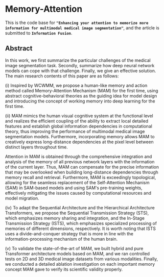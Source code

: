 # Memory-Attention
This is the code base for **`"Enhancing your attention to memorize more information for multimodal medical image segmentation"`**, and the article is submitted to **`Information Fusion`**.

## Abstract
In this work, we first summarize the particular challenges of the medical image segmentation task. Secondly, summarize how deep neural network models can cope with that challenge. Finally, we give an effective solution.
The main research contents of this paper are as follows:

(i) Inspired by WCWMM, we propose a human-like memory and action method called Memory-Attention Mechanism (MAM) for the first time, using abstract cognitive-behavioral theories as the guiding idea for model design and introducing the concept of working memory into deep learning for the first time. 

(ii) MAM mimics the human visual cognitive system at the functional level and realizes the efficient coupling of the ability to extract local detailed features and establish global information dependencies in computational theory, thus improving the performance of multimodal medical image segmentation models. Furthermore, incorporating memory allows MAM to creatively express long-distance dependencies at the pixel level between distinct layers throughout time.

Attention in MAM is obtained through the comprehensive integration and analysis of the memory of all previous network layers with the information of the current layer. Thus, MAM can compensate for the precise information that may be overlooked when building long-distance dependencies through memory recall and retrieval. Furthermore, MAM is exceedingly topological, allowing for the seamless replacement of the Self-Attention Mechanism (SAM) in SAM-based models and using SAM's pre-training weights, effectively mitigating the issues caused by computational resources and model migration.

(iv) To adapt the Sequential Architecture and the Hierarchical Architecture Transformers, we propose the Sequential Transmission Strategy (STS), which emphasizes memory sharing and integration, and the In-Stage Transmission Strategy (ISTS), which emphasizes specialized processing of memories of different dimensions, respectively. It is worth noting that ISTS uses a divide-and-conquer strategy that is more in line with the information-processing mechanism of the human brain.

(v) To validate the state-of-the-art of MAM, we built hybrid and pure Transformer architecture models based on MAM, and we ran controlled tests on 2D and 3D medical image datasets from various modalities. Finally, we conducted a detailed ablation investigation on each important memory concept MAM gave to verify its scientific validity properly.
